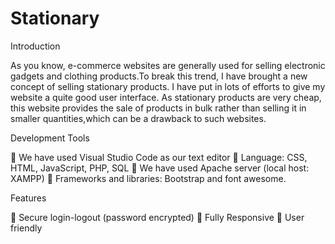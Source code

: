 # Stationary


Introduction

As you know, e-commerce websites are generally used for selling electronic gadgets and clothing products.To break this trend, I have brought a new concept of selling stationary products.
I have put in lots of efforts to give my website a quite good user interface. As stationary products are very cheap, this website provides the sale of products in bulk rather than selling it in smaller quantities,which can be a drawback to such websites. 

Development Tools

 We have used Visual Studio Code as our text editor
 Language: CSS, HTML, JavaScript, PHP, SQL
 We have used Apache server (local host: XAMPP)
 Frameworks and libraries: Bootstrap and font awesome.
 
Features

 Secure login-logout (password encrypted)
 Fully Responsive
 User friendly

